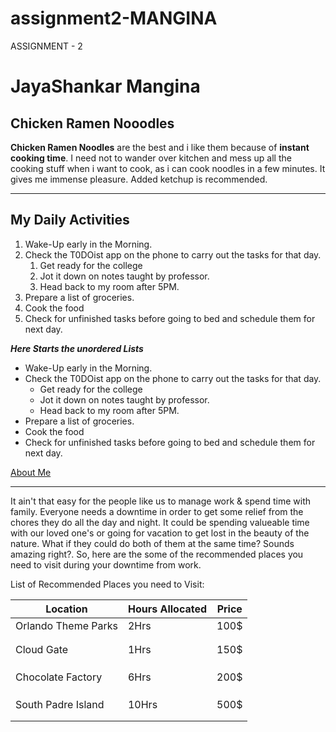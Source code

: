 # assignment2-MANGINA
ASSIGNMENT - 2
# JayaShankar Mangina
## Chicken Ramen Nooodles
 **Chicken Ramen Noodles** are the best and i like them because of **instant cooking time**. I need not to wander over kitchen and mess up all the cooking stuff when i want to cook, as i can cook noodles in a few minutes. It gives me immense pleasure. Added ketchup is recommended.

 ------

 ## My Daily Activities

 1. Wake-Up early in the Morning.
 2. Check the T0DOist app on the phone to carry out the tasks for that day.
    1. Get ready for the college
    2. Jot it down on notes taught by professor.
    3. Head back to my room after 5PM.
 3. Prepare a list of groceries.
 4. Cook the food
 5. Check for unfinished tasks before going to bed and schedule them for next day.

 ***Here Starts the unordered Lists***

 * Wake-Up early in the Morning.
 * Check the T0DOist app on the phone to carry out the tasks for that day.
    * Get ready for the college
    * Jot it down on notes taught by professor.
    * Head back to my room after 5PM.
 * Prepare a list of groceries.
 * Cook the food
 * Check for unfinished tasks before going to bed and schedule them for next day.

 [About Me](https://github.com/JayaShankarM97/assignment2-MANGINA/blob/main/Aboutme.md)

 ----

 It ain't that easy for the people like us to manage work & spend time with family. Everyone needs a downtime in order to get some relief from the chores they do all the day and night. It could be spending valueable time with our loved one's or going for vacation to get lost in the beauty of the nature. What if they could do both of them at the same time? Sounds amazing right?. So, here are the some of the recommended places you need to visit during your downtime from work.

 List of Recommended Places you need to Visit:

 |       Location       |    Hours Allocated    |         Price         |
 |----------------------|-----------------------|-----------------------|
 | Orlando Theme Parks  |          2Hrs         |          100$         |
 |                      |                       |                       |
 |                      |                       |                       |
 |     Cloud Gate       |          1Hrs         |          150$         |
 |                      |                       |                       |
 |                      |                       |                       |
 |                      |                       |                       |
 | Chocolate Factory    |          6Hrs         |          200$         |
 |                      |                       |                       |
 |                      |                       |                       |
 |                      |                       |                       |
 | South Padre Island   |          10Hrs        |          500$         |
 |                      |                       |                       |
 |                      |                       |                       |



